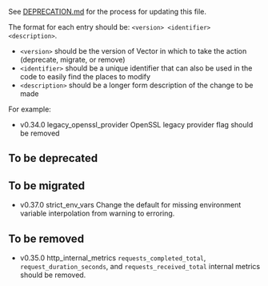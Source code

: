See [DEPRECATION.md](docs/DEPRECATION.md#process) for the process for updating this file.

The format for each entry should be: `<version> <identifier> <description>`.

- `<version>` should be the version of Vector in which to take the action (deprecate, migrate, or
  remove)
- `<identifier>` should be a unique identifier that can also be used in the code to easily find the
  places to modify
- `<description>` should be a longer form description of the change to be made

For example:

- v0.34.0 legacy_openssl_provider OpenSSL legacy provider flag should be removed

## To be deprecated

## To be migrated

- v0.37.0 strict_env_vars Change the default for missing environment variable interpolation from
  warning to erroring.

## To be removed

- v0.35.0 http_internal_metrics `requests_completed_total`, `request_duration_seconds`, and `requests_received_total` internal metrics should be removed.
